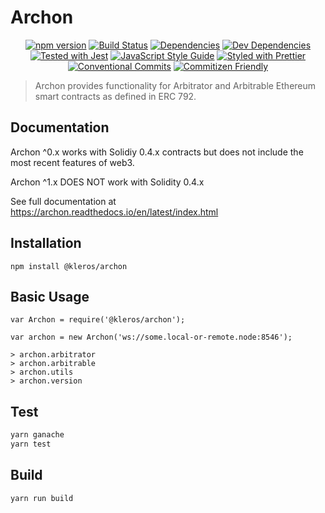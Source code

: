 # Archon

<p align="center">  
  <a href="https://badge.fury.io/js/%40kleros%2Farchon"><img src="https://badge.fury.io/js/%40kleros%2Farchon.svg" alt="npm version"></a>
  <a href="https://travis-ci.org/kleros/archon"><img src="https://travis-ci.org/kleros/archon.svg?branch=master" alt="Build Status"></a>
  <a href="https://david-dm.org/kleros/archon"><img src="https://david-dm.org/kleros/archon.svg" alt="Dependencies"></a>
  <a href="https://david-dm.org/kleros/archon?type=dev"><img src="https://david-dm.org/kleros/archon/dev-status.svg" alt="Dev Dependencies"></a>
  <a href="https://github.com/facebook/jest"><img src="https://img.shields.io/badge/tested_with-jest-99424f.svg" alt="Tested with Jest"></a>
  <a href="https://standardjs.com"><img src="https://img.shields.io/badge/code_style-standard-brightgreen.svg" alt="JavaScript Style Guide"></a>
  <a href="https://github.com/prettier/prettier"><img src="https://img.shields.io/badge/styled_with-prettier-ff69b4.svg" alt="Styled with Prettier"></a>
  <a href="https://conventionalcommits.org"><img src="https://img.shields.io/badge/Conventional%20Commits-1.0.0-yellow.svg" alt="Conventional Commits"></a>
  <a href="http://commitizen.github.io/cz-cli/"><img src="https://img.shields.io/badge/commitizen-friendly-brightgreen.svg" alt="Commitizen Friendly"></a>
</p>

> Archon provides functionality for Arbitrator and Arbitrable Ethereum smart contracts as defined in ERC 792.

## Documentation

Archon ^0.x works with Solidiy 0.4.x contracts but does not include the most recent features of web3.

Archon ^1.x DOES NOT work with Solidity 0.4.x

See full documentation at https://archon.readthedocs.io/en/latest/index.html

## Installation

```
npm install @kleros/archon
```

## Basic Usage

```
var Archon = require('@kleros/archon');

var archon = new Archon('ws://some.local-or-remote.node:8546');

> archon.arbitrator
> archon.arbitrable
> archon.utils
> archon.version
```

## Test

```sh
yarn ganache
yarn test
```

## Build

```sh
yarn run build
```
